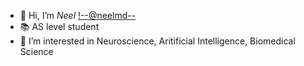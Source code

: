 - 👋 Hi, I’m *Neel* <!--@neelmd-->
- 📚 AS level student
- 👀 I’m interested in Neuroscience, Aritificial Intelligence, Biomedical Science
